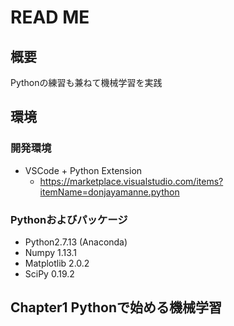 # READ ME
## 概要
Pythonの練習も兼ねて機械学習を実践

## 環境
### 開発環境
- VSCode + Python Extension
    - https://marketplace.visualstudio.com/items?itemName=donjayamanne.python

### Pythonおよびパッケージ
- Python2.7.13 (Anaconda)
- Numpy 1.13.1
- Matplotlib 2.0.2
- SciPy 0.19.2

## Chapter1 Pythonで始める機械学習